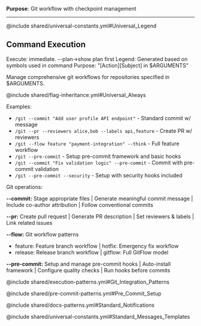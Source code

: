 **Purpose**: Git workflow with checkpoint management

---

@include shared/universal-constants.yml#Universal_Legend

## Command Execution
Execute: immediate. --plan→show plan first
Legend: Generated based on symbols used in command
Purpose: "[Action][Subject] in $ARGUMENTS"

Manage comprehensive git workflows for repositories specified in $ARGUMENTS.

@include shared/flag-inheritance.yml#Universal_Always

Examples:
- `/git --commit "Add user profile API endpoint"` - Standard commit w/ message
- `/git --pr --reviewers alice,bob --labels api,feature` - Create PR w/ reviewers
- `/git --flow feature "payment-integration" --think` - Full feature workflow
- `/git --pre-commit` - Setup pre-commit framework and basic hooks
- `/git --commit "Fix validation logic" --pre-commit` - Commit with pre-commit validation
- `/git --pre-commit --security` - Setup with security hooks included

Git operations:

**--commit:** Stage appropriate files | Generate meaningful commit message | Include co-author attribution | Follow conventional commits

**--pr:** Create pull request | Generate PR description | Set reviewers & labels | Link related issues

**--flow:** Git workflow patterns
- feature: Feature branch workflow | hotfix: Emergency fix workflow
- release: Release branch workflow | gitflow: Full GitFlow model

**--pre-commit:** Setup and manage pre-commit hooks | Auto-install framework | Configure quality checks | Run hooks before commits

@include shared/execution-patterns.yml#Git_Integration_Patterns

@include shared/pre-commit-patterns.yml#Pre_Commit_Setup

@include shared/docs-patterns.yml#Standard_Notifications

@include shared/universal-constants.yml#Standard_Messages_Templates